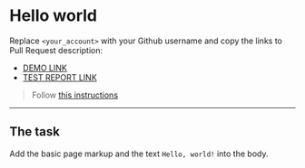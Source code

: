 # Hello world
Replace `<your_account>` with your Github username and copy the links to Pull Request description:
- [DEMO LINK](https://stanyslav-petryk.github.io/layout_hello-world/)
- [TEST REPORT LINK](https://stanyslav-petryk.github.io/layout_hello-world/report/html_report/)

> Follow [this instructions](https://mate-academy.github.io/layout_task-guideline/#how-to-solve-the-layout-tasks-on-github)
___

## The task
Add the basic page markup and the text `Hello, world!` into the body.
